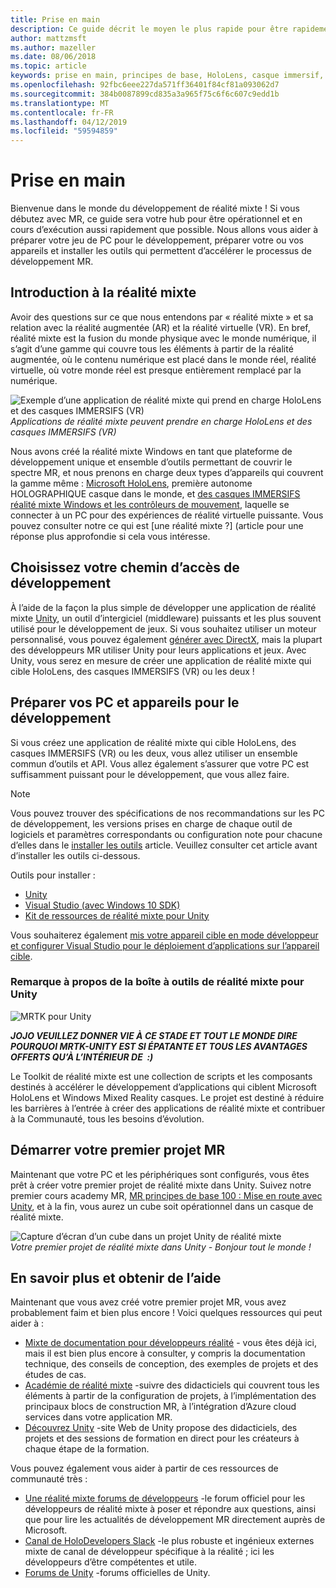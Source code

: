 ```yaml
---
title: Prise en main
description: Ce guide décrit le moyen le plus rapide pour être rapidement opérationnel avec le développement de réalité mixte.
author: mattzmsft
ms.author: mazeller
ms.date: 08/06/2018
ms.topic: article
keywords: prise en main, principes de base, HoloLens, casque immersif, ar, vr, unity, visual studio, Guide de démarrage rapide, comment
ms.openlocfilehash: 92fbc6eee227da571ff36401f84cf81a093062d7
ms.sourcegitcommit: 384b0087899cd835a3a965f75c6f6c607c9edd1b
ms.translationtype: MT
ms.contentlocale: fr-FR
ms.lasthandoff: 04/12/2019
ms.locfileid: "59594859"
---
```

# <a name="get-started"></a>Prise en main

Bienvenue dans le monde du développement de réalité mixte ! Si vous débutez avec MR, ce guide sera votre hub pour être opérationnel et en cours d’exécution aussi rapidement que possible. Nous allons vous aider à préparer votre jeu de PC pour le développement, préparer votre ou vos appareils et installer les outils qui permettent d’accélérer le processus de développement MR. 

## <a name="intro-to-mixed-reality"></a>Introduction à la réalité mixte

Avoir des questions sur ce que nous entendons par « réalité mixte » et sa relation avec la réalité augmentée (AR) et la réalité virtuelle (VR). En bref, réalité mixte est la fusion du monde physique avec le monde numérique, il s’agit d’une gamme qui couvre tous les éléments à partir de la réalité augmentée, où le contenu numérique est placé dans le monde réel, réalité virtuelle, où votre monde réel est presque entièrement remplacé par la numérique. 

![Exemple d’une application de réalité mixte qui prend en charge HoloLens et des casques IMMERSIFS (VR)](images/mr-island.png)<br>
*Applications de réalité mixte peuvent prendre en charge HoloLens et des casques IMMERSIFS (VR)*

Nous avons créé la réalité mixte Windows en tant que plateforme de développement unique et ensemble d’outils permettant de couvrir le spectre MR, et nous prenons en charge deux types d’appareils qui couvrent la gamme même : [Microsoft HoloLens](https://www.microsoft.com/hololens), première autonome HOLOGRAPHIQUE casque dans le monde, et [des casques IMMERSIFS réalité mixte Windows et les contrôleurs de mouvement](https://www.microsoft.com/windows/windows-mixed-reality), laquelle se connecter à un PC pour des expériences de réalité virtuelle puissante. Vous pouvez consulter notre ce qui est [une réalité mixte ?] (article pour une réponse plus approfondie si cela vous intéresse.

## <a name="choose-your-development-path"></a>Choisissez votre chemin d’accès de développement

À l’aide de la façon la plus simple de développer une application de réalité mixte [Unity](https://unity3d.com), un outil d’intergiciel (middleware) puissants et les plus souvent utilisé pour le développement de jeux. Si vous souhaitez utiliser un moteur personnalisé, vous pouvez également [générer avec DirectX](directx-development-overview.md), mais la plupart des développeurs MR utiliser Unity pour leurs applications et jeux. Avec Unity, vous serez en mesure de créer une application de réalité mixte qui cible HoloLens, des casques IMMERSIFS (VR) ou les deux !

## <a name="prepare-your-pc-and-devices-for-development"></a>Préparer vos PC et appareils pour le développement

Si vous créez une application de réalité mixte qui cible HoloLens, des casques IMMERSIFS (VR) ou les deux, vous allez utiliser un ensemble commun d’outils et API. Vous allez également s’assurer que votre PC est suffisamment puissant pour le développement, que vous allez faire. 

>[!NOTE]
>Vous pouvez trouver des spécifications de nos recommandations sur les PC de développement, les versions prises en charge de chaque outil de logiciels et paramètres correspondants ou configuration note pour chacune d’elles dans le [installer les outils](install-the-tools.md) article. Veuillez consulter cet article avant d’installer les outils ci-dessous.

Outils pour installer :
* [Unity](https://store.unity.com/download)
* [Visual Studio (avec Windows 10 SDK)](https://developer.microsoft.com/windows/downloads)
* [Kit de ressources de réalité mixte pour Unity](https://github.com/Microsoft/MixedRealityToolkit-Unity/blob/htk_release/GettingStarted.md)

Vous souhaiterez également [mis votre appareil cible en mode développeur et configurer Visual Studio pour le déploiement d’applications sur l’appareil cible](using-visual-studio.md).

### <a name="a-note-about-the-mixed-reality-toolkit-for-unity"></a>Remarque à propos de la boîte à outils de réalité mixte pour Unity

![MRTK pour Unity](images/mrtkandunity.png)<br>

***JOJO VEUILLEZ DONNER VIE À CE STADE ET TOUT LE MONDE DIRE POURQUOI MRTK-UNITY EST SI ÉPATANTE ET TOUS LES AVANTAGES OFFERTS QU’À L’INTÉRIEUR DE  :)***

Le Toolkit de réalité mixte est une collection de scripts et les composants destinés à accélérer le développement d’applications qui ciblent Microsoft HoloLens et Windows Mixed Reality casques. Le projet est destiné à réduire les barrières à l’entrée à créer des applications de réalité mixte et contribuer à la Communauté, tous les besoins d’évolution.

## <a name="start-your-first-mr-project"></a>Démarrer votre premier projet MR

Maintenant que votre PC et les périphériques sont configurés, vous êtes prêt à créer votre premier projet de réalité mixte dans Unity. Suivez notre premier cours academy MR, [MR principes de base 100 : Mise en route avec Unity](holograms-100.md), et à la fin, vous aurez un cube soit opérationnel dans un casque de réalité mixte.

![Capture d’écran d’un cube dans un projet Unity de réalité mixte](images/mr-cube.PNG)<br>
*Votre premier projet de réalité mixte dans Unity - Bonjour tout le monde !*

## <a name="learn-more-and-get-help"></a>En savoir plus et obtenir de l’aide

Maintenant que vous avez créé votre premier projet MR, vous avez probablement faim et bien plus encore ! Voici quelques ressources qui peut aider à :
* [Mixte de documentation pour développeurs réalité](mixed-reality.md) - vous êtes déjà ici, mais il est bien plus encore à consulter, y compris la documentation technique, des conseils de conception, des exemples de projets et des études de cas.
* [Académie de réalité mixte](academy.md) -suivre des didacticiels qui couvrent tous les éléments à partir de la configuration de projets, à l’implémentation des principaux blocs de construction MR, à l’intégration d’Azure cloud services dans votre application MR.
* [Découvrez Unity](https://unity3d.com/learn) -site Web de Unity propose des didacticiels, des projets et des sessions de formation en direct pour les créateurs à chaque étape de la formation.

Vous pouvez également vous aider à partir de ces ressources de communauté très :
* [Une réalité mixte forums de développeurs](https://forums.hololens.com/) -le forum officiel pour les développeurs de réalité mixte à poser et répondre aux questions, ainsi que pour lire les actualités de développement MR directement auprès de Microsoft.
* [Canal de HoloDevelopers Slack](https://holodevelopersslack.azurewebsites.net/) -le plus robuste et ingénieux externes mixte de canal de développeur spécifique à la réalité ; ici les développeurs d’être compétentes et utile.
* [Forums de Unity](https://forum.unity3d.com/) -forums officielles de Unity.
